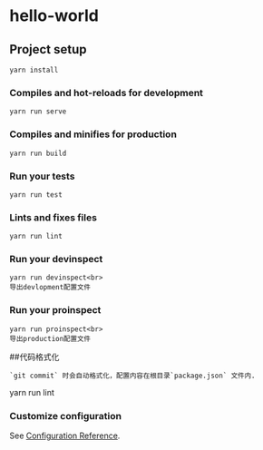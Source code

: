 # hello-world

## Project setup
```
yarn install
```

### Compiles and hot-reloads for development
```
yarn run serve
```

### Compiles and minifies for production
```
yarn run build
```

### Run your tests
```
yarn run test
```

### Lints and fixes files
```
yarn run lint
```
### Run your devinspect
```
yarn run devinspect<br>
导出devlopment配置文件
```

### Run your proinspect
```
yarn run proinspect<br>
导出production配置文件
```
##代码格式化
```
`git commit` 时会自动格式化，配置内容在根目录`package.json` 文件内.
```

yarn run lint

### Customize configuration
See [Configuration Reference](https://cli.vuejs.org/config/).
